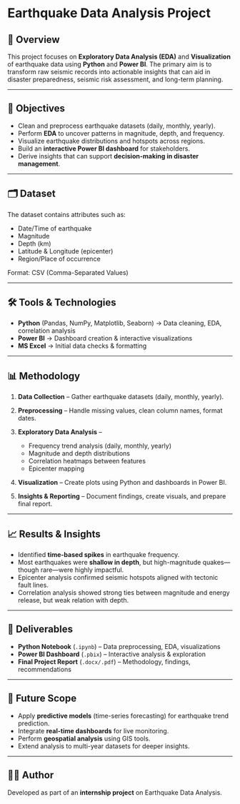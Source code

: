 # Earthquake Data Analysis Project

## 📌 Overview

This project focuses on **Exploratory Data Analysis (EDA)** and **Visualization** of earthquake data using **Python** and **Power BI**.
The primary aim is to transform raw seismic records into actionable insights that can aid in disaster preparedness, seismic risk assessment, and long-term planning.

---

## 🎯 Objectives

* Clean and preprocess earthquake datasets (daily, monthly, yearly).
* Perform **EDA** to uncover patterns in magnitude, depth, and frequency.
* Visualize earthquake distributions and hotspots across regions.
* Build an **interactive Power BI dashboard** for stakeholders.
* Derive insights that can support **decision-making in disaster management**.

---

## 🗂 Dataset

The dataset contains attributes such as:

* Date/Time of earthquake
* Magnitude
* Depth (km)
* Latitude & Longitude (epicenter)
* Region/Place of occurrence

Format: CSV (Comma-Separated Values)

---

## 🛠 Tools & Technologies

* **Python** (Pandas, NumPy, Matplotlib, Seaborn) → Data cleaning, EDA, correlation analysis
* **Power BI** → Dashboard creation & interactive visualizations
* **MS Excel** → Initial data checks & formatting

---

## 📊 Methodology

1. **Data Collection** – Gather earthquake datasets (daily, monthly, yearly).
2. **Preprocessing** – Handle missing values, clean column names, format dates.
3. **Exploratory Data Analysis** –

   * Frequency trend analysis (daily, monthly, yearly)
   * Magnitude and depth distributions
   * Correlation heatmaps between features
   * Epicenter mapping
4. **Visualization** – Create plots using Python and dashboards in Power BI.
5. **Insights & Reporting** – Document findings, create visuals, and prepare final report.

---

## 📈 Results & Insights

* Identified **time-based spikes** in earthquake frequency.
* Most earthquakes were **shallow in depth**, but high-magnitude quakes—though rare—were highly impactful.
* Epicenter analysis confirmed seismic hotspots aligned with tectonic fault lines.
* Correlation analysis showed strong ties between magnitude and energy release, but weak relation with depth.

---

## 📌 Deliverables

* **Python Notebook** (`.ipynb`) – Data preprocessing, EDA, visualizations
* **Power BI Dashboard** (`.pbix`) – Interactive analysis & exploration
* **Final Project Report** (`.docx/.pdf`) – Methodology, findings, recommendations

---

## 🚀 Future Scope

* Apply **predictive models** (time-series forecasting) for earthquake trend prediction.
* Integrate **real-time dashboards** for live monitoring.
* Perform **geospatial analysis** using GIS tools.
* Extend analysis to multi-year datasets for deeper insights.

---

## 👨‍💻 Author

Developed as part of an **internship project** on Earthquake Data Analysis.
